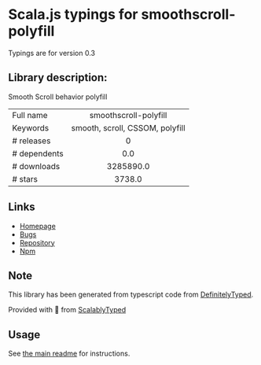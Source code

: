 
# Scala.js typings for smoothscroll-polyfill

Typings are for version 0.3

## Library description:
Smooth Scroll behavior polyfill

|                    |                 |
| ------------------ | :-------------: |
| Full name          | smoothscroll-polyfill |
| Keywords           | smooth, scroll, CSSOM, polyfill |
| # releases         | 0 |
| # dependents       | 0.0 |
| # downloads        | 3285890.0 |
| # stars            | 3738.0 |

## Links
- [Homepage](https://github.com/iamdustan/smoothscroll#readme)
- [Bugs](https://github.com/iamdustan/smoothscroll/issues)
- [Repository](https://github.com/iamdustan/smoothscroll)
- [Npm](https://www.npmjs.com/package/smoothscroll-polyfill)
    


## Note
This library has been generated from typescript code from [DefinitelyTyped](https://definitelytyped.org).

Provided with :purple_heart: from [ScalablyTyped](https://github.com/oyvindberg/ScalablyTyped)

## Usage
See [the main readme](../../readme.md) for instructions.


